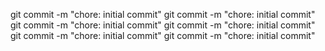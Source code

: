 git commit -m "chore: initial commit"
git commit -m "chore: initial commit"
git commit -m "chore: initial commit"
git commit -m "chore: initial commit"
git commit -m "chore: initial commit"
git commit -m "chore: initial commit"
